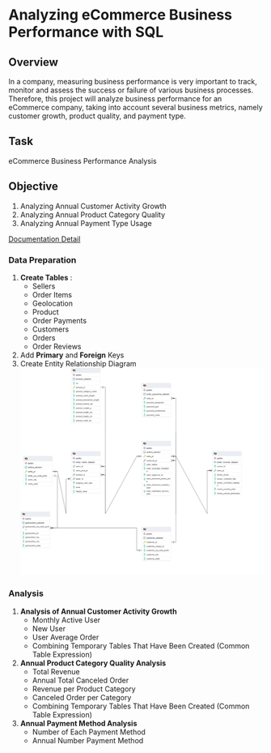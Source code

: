 # Analyzing eCommerce Business Performance with SQL

## Overview
In a company, measuring business performance is very important to track, monitor and assess the success or failure of various business processes. Therefore, this project will analyze business performance for an eCommerce company, taking into account several business metrics, namely customer growth, product quality, and payment type.

## Task
eCommerce Business Performance Analysis

## Objective
1. Analyzing Annual Customer Activity Growth
2. Analyzing Annual Product Category Quality
3. Analyzing Annual Payment Type Usage

[Documentation Detail](https://github.com/nivandumatubun/Analyzing-eCommerce-Business-Performance-with-SQL/blob/main/query%20SQL.pdf)

### Data Preparation
1. **Create Tables** :
   - Sellers
   - Order Items
   - Geolocation
   - Product
   - Order Payments
   - Customers
   - Orders
   - Order Reviews
2. Add **Primary** and **Foreign** Keys
3. Create Entity Relationship Diagram
![ERD.png](https://github.com/nivandumatubun/Analyzing-eCommerce-Business-Performance-with-SQL/blob/main/ERD.png)

### Analysis
1. **Analysis of Annual Customer Activity Growth**
   - Monthly Active User
   - New User
   - User Average Order
   - Combining Temporary Tables That Have Been Created (Common Table Expression)
2. **Annual Product Category Quality Analysis**
   - Total Revenue
   - Annual Total Canceled Order
   - Revenue per Product Category
   - Canceled Order per Category
   - Combining Temporary Tables That Have Been Created (Common Table Expression)
3. **Annual Payment Method Analysis**
   - Number of Each Payment Method
   - Annual Number Payment Method
